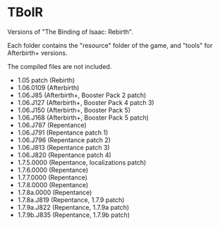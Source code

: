 # TBoIR
Versions of "The Binding of Isaac: Rebirth".

Each folder contains the "resource" folder of the game, and "tools" for Afterbirth+ versions.

The compiled files are not included.

* 1.05 patch (Rebirth)
* 1.06.0109 (Afterbirth)
* 1.06.J85 (Afterbirth+, Booster Pack 2 patch)
* 1.06.J127 (Afterbirth+, Booster Pack 4 patch 3)
* 1.06.J150 (Afterbirth+, Booster Pack 5)
* 1.06.J168 (Afterbirth+, Booster Pack 5 patch)
* 1.06.J787 (Repentance)
* 1.06.J791 (Repentance patch 1)
* 1.06.J796 (Repentance patch 2)
* 1.06.J813 (Repentance patch 3)
* 1.06.J820 (Repentance patch 4)
* 1.7.5.0000 (Repentance, localizations patch)
* 1.7.6.0000 (Repentance)
* 1.7.7.0000 (Repentance)
* 1.7.8.0000 (Repentance)
* 1.7.8a.0000 (Repentance)
* 1.7.8a.J819 (Repentance, 1.7.9 patch)
* 1.7.9a.J822 (Repentance, 1.7.9a patch)
* 1.7.9b.J835 (Repentance, 1.7.9b patch)
